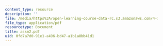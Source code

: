 ```yaml
---
content_type: resource
description: ''
file: /media/https%3A/open-learning-course-data-rc.s3.amazonaws.com/4-131-architectural-design-level-ii-material-essence-the-glass-house-fall-2003/0fd7a7d091e1a496bd47a1b1a8bb41d1_assn2.pdf
file_type: application/pdf
resourcetype: Document
title: assn2.pdf
uid: 0fd7a7d0-91e1-a496-bd47-a1b1a8bb41d1
---
```

